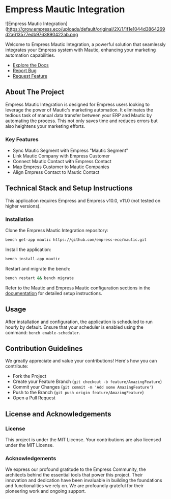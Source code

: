 # Empress Mautic Integration

![Empress Mautic Integration](https://grow.empress.eco/uploads/default/original/2X/1/1f1e1044d3864269d2a613577edb9763890422ab.png

Welcome to Empress Mautic Integration, a powerful solution that seamlessly integrates your Empress system with Mautic, enhancing your marketing automation capabilities.

- [Explore the Docs](https://grow.empress.eco/)
- [Report Bug](https://github.com/empress-eco/mautic/issues)
- [Request Feature](https://github.com/empress-eco/mautic/issues/new)

## About The Project

Empress Mautic Integration is designed for Empress users looking to leverage the power of Mautic's marketing automation. It eliminates the tedious task of manual data transfer between your ERP and Mautic by automating the process. This not only saves time and reduces errors but also heightens your marketing efforts.

### Key Features

- Sync Mautic Segment with Empress "Mautic Segment"
- Link Mautic Company with Empress Customer
- Connect Mautic Contact with Empress Contact
- Map Empress Customer to Mautic Companies
- Align Empress Contact to Mautic Contact

## Technical Stack and Setup Instructions

This application requires Empress and Empress v10.0, v11.0 (not tested on higher versions).

### Installation

Clone the Empress Mautic Integration repository:

```sh
bench get-app mautic https://github.com/empress-eco/mautic.git
```

Install the application:

```sh
bench install-app mautic
```

Restart and migrate the bench:

```sh
bench restart && bench migrate
```

Refer to the Mautic and Empress Mautic configuration sections in the [documentation](https://grow.empress.eco/) for detailed setup instructions.

## Usage

After installation and configuration, the application is scheduled to run hourly by default. Ensure that your scheduler is enabled using the command: `bench enable-scheduler`.

## Contribution Guidelines

We greatly appreciate and value your contributions! Here's how you can contribute:

- Fork the Project
- Create your Feature Branch (`git checkout -b feature/AmazingFeature`)
- Commit your Changes (`git commit -m 'Add some AmazingFeature'`)
- Push to the Branch (`git push origin feature/AmazingFeature`)
- Open a Pull Request

## License and Acknowledgements

### License

This project is under the MIT License. Your contributions are also licensed under the MIT License.

### Acknowledgements

We express our profound gratitude to the Empress Community, the architects behind the essential tools that power this project. Their innovation and dedication have been invaluable in building the foundations and functionalities we rely on. We are profoundly grateful for their pioneering work and ongoing support.